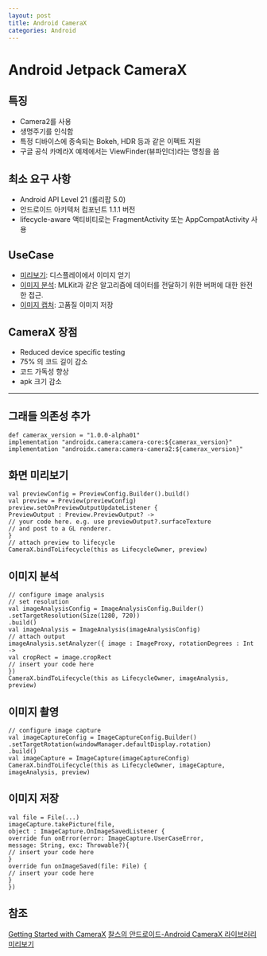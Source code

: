 ```yaml
---
layout: post
title: Android CameraX
categories: Android
---
```


# Android Jetpack CameraX

## 특징

- Camera2를 사용
- 생명주기를 인식함
- 특정 디바이스에 종속되는 Bokeh, HDR 등과 같은 이펙트 지원
- 구글 공식 카메라X 예제에서는 ViewFinder(뷰파인더)라는 명칭을 씀

## 최소 요구 사항

- Android API Level 21 (롤리팝 5.0)
- 안드로이드 아키텍처 컴포넌트 1.1.1 버전
- lifecycle-aware 액티비티로는 FragmentActivity 또는 AppCompatActivity 사용

## UseCase

- [미리보기](https://tech.burt.pe.kr/android/camerax/preview): 디스플레이에서 이미지 얻기
- [이미지 분석](https://tech.burt.pe.kr/android/camerax/analyze-image): MLKit과 같은 알고리즘에 데이터를 전달하기 위한 버퍼에 대한 완전한 접근.
- [이미지 캡처](https://tech.burt.pe.kr/android/camerax/take-photo): 고품질 이미지 저장

## CameraX 장점

- Reduced device specific testing
- 75% 의 코드 길이 감소
- 코드 가독성 향상
- apk 크기 감소

---

## 그래들 의존성 추가

    def camerax_version = "1.0.0-alpha01"
    implementation "androidx.camera:camera-core:${camerax_version}"
    implementation "androidx.camera:camera-camera2:${camerax_version}"

## 화면 미리보기

    val previewConfig = PreviewConfig.Builder().build()
    val preview = Preview(previewConfig)
    preview.setOnPreviewOutputUpdateListener {
    PreviewOutput : Preview.PreviewOutput? ->
    // your code here. e.g. use previewOutput?.surfaceTexture
    // and post to a GL renderer.
    }
    // attach preview to lifecycle
    CameraX.bindToLifecycle(this as LifecycleOwner, preview)

## 이미지 분석

    // configure image analysis
    // set resolution
    val imageAnalysisConfig = ImageAnalysisConfig.Builder()
    .setTargetResolution(Size(1280, 720))
    .build()
    val imageAnalysis = ImageAnalysis(imageAnalysisConfig)
    // attach output
    imageAnalysis.setAnalyzer({ image : ImageProxy, rotationDegrees : Int ->
    val cropRect = image.cropRect
    // insert your code here
    })
    CameraX.bindToLifecycle(this as LifecycleOwner, imageAnalysis, preview)

## 이미지 촬영

    // configure image capture
    val imageCaptureConfig = ImageCaptureConfig.Builder()
    .setTargetRotation(windowManager.defaultDisplay.rotation)
    .build()
    val imageCapture = ImageCapture(imageCaptureConfig)
    CameraX.bindToLifecycle(this as LifecycleOwner, imageCapture, imageAnalysis, preview)

## 이미지 저장

    val file = File(...)
    imageCapture.takePicture(file,
    object : ImageCapture.OnImageSavedListener {
    override fun onError(error: ImageCapture.UserCaseError,
    message: String, exc: Throwable?){
    // insert your code here
    }
    override fun onImageSaved(file: File) {
    // insert your code here
    }
    })



## 참조

[Getting Started with CameraX](https://codelabs.developers.google.com/codelabs/camerax-getting-started/#0)
[찰스의 안드로이드-Android CameraX 라이브러리 미리보기](https://www.charlezz.com/?p=1237)
